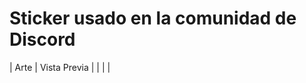 # Sticker usado en la comunidad de Discord

|    Arte    |     Vista Previa   |
|            |                    |
